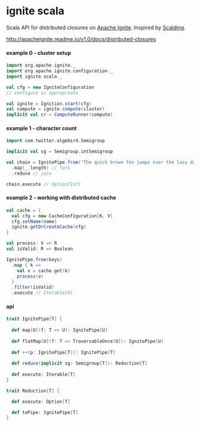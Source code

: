 # ignite scala

Scala API for distributed closures on [Apache Ignite](https://ignite.incubator.apache.org/). Inspired by [Scalding](https://github.com/twitter/scalding/).

http://apacheignite.readme.io/v1.0/docs/distributed-closures

#### example 0 - cluster setup
```scala
import org.apache.ignite._
import org.apache.ignite.configuration._
import ignite.scala._

val cfg = new IgniteConfiguration
// configure as appropriate

val ignite = Ignition.start(cfg)
val compute = ignite.compute(cluster)
implicit val cr = ComputeRunner(compute)
```
#### example 1 - character count
```scala
import com.twitter.algebird.Semigroup

implicit val sg = Semigroup.intSemigroup

val chain = IgnitePipe.from("The quick brown fox jumps over the lazy dog.".split(" "))
  .map(_.length) // fork
  .reduce // join

chain.execute // Option[Int]
```
#### example 2 - working with distributed cache
```scala
val cache = {
  val cfg = new CacheConfiguration[K, V]
  cfg.setName(name)
  ignite.getOrCreateCache(cfg)
}

val process: V => R
val isValid: R => Boolean

IgnitePipe.from(keys)
  .map { k =>
    val v = cache.get(k)
    process(v)
  }
  .filter(isValid)
  .execute // Iterable[R]
```
#### api

```scala
trait IgnitePipe[T] {
  
  def map[U](f: T => U): IgnitePipe[U]
  
  def flatMap[U](f: T => TraversableOnce[U]): IgnitePipe[U]
  
  def ++(p: IgnitePipe[T]): IgnitePipe[T]
  
  def reduce(implicit sg: Semigroup[T]): Reduction[T]
  
  def execute: Iterable[T]
}

trait Reduction[T] {

  def execute: Option[T]

  def toPipe: IgnitePipe[T]
}
```
